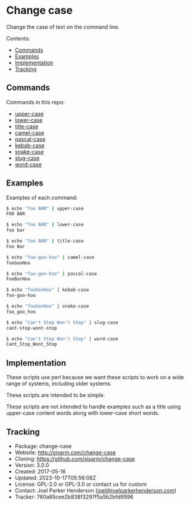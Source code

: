 # Change case

Change the case of text on the command line.

Contents:

- [Commands](#commands)
- [Examples](#examples)
- [Implementation](#implementation)
- [Tracking](#tracking)


## Commands

Commands in this repo:

  * [upper-case](bin/upper-case)
  * [lower-case](bin/lower-case)
  * [title-case](bin/title-case)
  * [camel-case](bin/camel-case)
  * [pascal-case](bin/pascal-case)
  * [kebab-case](bin/kebab-case)
  * [snake-case](bin/snake-case)
  * [slug-case](bin/slug-case)
  * [word-case](bin/word-case)


## Examples

Examples of each command:

```sh
$ echo "foo BAR" | upper-case
FOO BAR
```

```sh
$ echo "foo BAR" | lower-case
foo bar
```

```sh
$ echo "foo BAR" | title-case
Foo Bar
```

```sh
$ echo "foo-goo-hoo" | camel-case
fooGooHoo
```

```sh
$ echo "foo-goo-hoo" | pascal-case
FooBarHoo
```

```sh
$ echo "fooGooHoo" | kebab-case
foo-goo-hoo
```

```sh
$ echo "fooGooHoo" | snake-case
foo_goo_hoo
```

```sh
$ echo "Can't Stop Won't Stop" | slug-case
cant-stop-wont-stop
```

```sh
$ echo "Can't Stop Won't Stop" | word-case
Cant_Stop_Wont_Stop
```
 
## Implementation

These scripts use perl because we want these scripts to work on a wide range of systems, including older systems.

These scripts are intended to be simple. 

These scripts are not intended to handle examples such as a title using upper-case content words along with lower-case short words.


## Tracking

* Package: change-case
* Website: http://sixarm.com/change-case
* Cloning: https://github.com/sixarm/change-case
* Version: 3.0.0
* Created: 2017-05-16
* Updated: 2023-10-17T05:56:08Z
* License: GPL-2.0 or GPL-3.0 or contact us for custom
* Contact: Joel Parker Henderson (joel@joelparkerhenderson.com)
* Tracker: 760a85cee2b838f3297f5a5b2bfd9996
